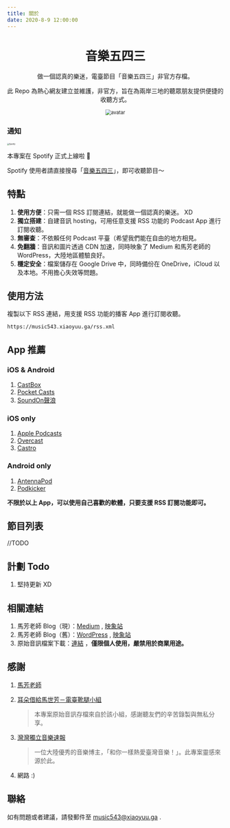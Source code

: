 ```yaml
---
title: 關於
date: 2020-8-9 12:00:00
---
```


<h1 align="center">音樂五四三</h1>
<p align="center">
做一個認真的樂迷，電臺節目「音樂五四三」非官方存檔。
</p>
<p align="center">
此 Repo 為熱心網友建立並維護，非官方，旨在為兩岸三地的聽眾朋友提供便捷的收聽方式。
</p>

<p align="center">
<img src="https://cdn.jsdelivr.net/gh/coxmos/cdn@master/music543/avatar.png" alt="avatar" style="zoom:80%;" />
</p>




### 通知
<a href="https://open.spotify.com/show/3ZsHxqotBOPdLlfOiRW9xv" target="_blank"><img alt="Spotify" src="https://cdn.jsdelivr.net/gh/coxmos/cdn@master/podcast/spotify-podcast-badge.svg" style="zoom:30%"></a>




本專案在 Spotify 正式上線啦 🎉  

Spotify 使用者請直接搜尋「<a href="https://open.spotify.com/show/3ZsHxqotBOPdLlfOiRW9xv" target="_blank">音樂五四三</a>」，即可收聽節目～  



## 特點

1. **使用方便**：只需一個 RSS 訂閱連結，就能做一個認真的樂迷。 XD
2. **獨立搭建**：自建音訊 hosting，可用任意支援 RSS 功能的 Podcast App 進行訂閱收聽。
3. **無審查**：不依賴任何 Podcast 平臺（希望我們能在自由的地方相見。
4. **免翻牆**：音訊和圖片透過 CDN 加速，同時映象了 Medium 和馬芳老師的 WordPress，大陸地區體驗良好。
5. **穩定安全**：檔案儲存在 Google Drive 中，同時備份在 OneDrive，iCloud 以及本地。不用擔心失效等問題。





## 使用方法
複製以下 RSS 連結，用支援 RSS 功能的播客 App 進行訂閱收聽。

```plain
https://music543.xiaoyuu.ga/rss.xml
```


##  App 推薦

### iOS & Android

1. [CastBox](https://castbox.fm) 
2. [Pocket Casts](https://www.pocketcasts.com)
3. [SoundOn聲浪](https://www.soundon.fm)

### iOS only

1. [Apple Podcasts](https://apps.apple.com/us/app/id525463029)
2. [Overcast](https://overcast.fm)
3. [Castro](https://castro.fm)

### Android only

1. [AntennaPod](https://antennapod.org)
2. [Podkicker](https://www.podkicker.com)



**不限於以上 App，可以使用自己喜歡的軟體，只要支援 RSS 訂閱功能即可。**



## 節目列表

//TODO



## 計劃 Todo

1. 堅持更新 XD



## 相關連結

1. 馬芳老師 Blog（現）：[Medium](https://medium.com/@mafang) ,  [映象站](https://medium.xiaoyuu.ga/@mafang)
2. 馬芳老師 Blog（舊）：[WordPress](https://honeypie.wordpress.com) , [映象站](https://honeypie.xiaoyuu.ga)
3. 原始音訊檔案下載：[連結](https://one.xiaoyuu.ga/music543) ，**僅限個人使用，嚴禁用於商業用途。** 



## 感謝

1. [馬芳老師](https://www.facebook.com/shihfang.ma)

2. [耳朵借給馬世芳－電臺靴腿小組](https://www.facebook.com/groups/258827734532615) 

   > 本專案原始音訊存檔來自於該小組，感謝聽友們的辛苦錄製與無私分享。

3. [灣灣獨立音樂速報](https://weibo.com/rebelfreak) 

   > 一位大陸優秀的音樂博主，「和你一樣熱愛臺灣音樂！」。此專案靈感來源於此。

4. 網路 :)



## 聯絡

如有問題或者建議，請發郵件至 [music543@xiaoyuu.ga](mailto:music543@xiaoyuu.ga)  .
